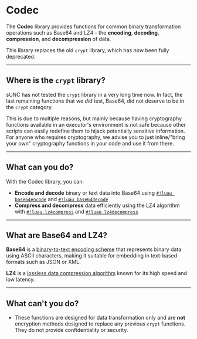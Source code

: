 # Codec

The **Codec** library provides functions for common binary transformation operations such as Base64 and LZ4 - the **encoding**, **decoding**, **compression**, and **decompression** of data.

This library replaces the old `crypt` library, which has now been fully deprecated.

---

## Where is the `crypt` library?

sUNC has not tested the `crypt` library in a very long time now. In fact, the last remaining functions that we *did* test, Base64, did not deserve to be in the `crypt` category.

This is due to multiple reasons, but mainly because having cryptography functions available in an executor's environment is not safe because other scripts can easily redefine them to hijack potentially sensitive information. For anyone who requires cryptography, we advise you to just inline/"bring your own" cryptography functions in your code and use it from there.

---

## What can you do?

With the Codec library, you can:

- **Encode and decode** binary or text data into Base64 using [`#!luau base64encode`](./base64encode.md) and [`#!luau base64decode`](./base64decode.md)
- **Compress and decompress** data efficiently using the LZ4 algorithm with [`#!luau lz4compress`](./lz4compress.md) and [`#!luau lz4decompress`](./lz4decompress.md)

---

## What are Base64 and LZ4?

**Base64** is a [binary-to-text encoding scheme](https://en.wikipedia.org/wiki/Base64) that represents binary data using ASCII characters, making it suitable for embedding in text-based formats such as JSON or XML.

**LZ4** is a [lossless data compression algorithm](https://en.wikipedia.org/wiki/LZ4_(compression_algorithm)) known for its high speed and low latency.

---

## What can't you do?

- These functions are designed for data transformation only and are **not** encryption methods designed to replace any previous `crypt` functions. They do not provide confidentiality or security.

